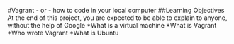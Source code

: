 #Vagrant - or - how to code in your local computer
##Learning Objectives
At the end of this project, you are expected to be able to explain to anyone, without the help of Google
*What is a virtual machine
*What is Vagrant
*Who wrote Vagrant
*What is Ubuntu
